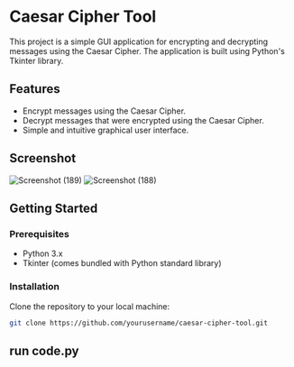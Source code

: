 # Caesar Cipher Tool

This project is a simple GUI application for encrypting and decrypting messages using the Caesar Cipher. The application is built using Python's Tkinter library.

## Features

- Encrypt messages using the Caesar Cipher.
- Decrypt messages that were encrypted using the Caesar Cipher.
- Simple and intuitive graphical user interface.

## Screenshot
![Screenshot (189)](https://github.com/Belard4l/PRODIGY_CS_01/assets/123712274/2d0c540c-2e6b-41bd-9cf4-f2cd967d6727)
![Screenshot (188)](https://github.com/Belard4l/PRODIGY_CS_01/assets/123712274/659b16eb-5f02-492a-b3c9-931e52ac249d)



## Getting Started

### Prerequisites

- Python 3.x
- Tkinter (comes bundled with Python standard library)

### Installation

Clone the repository to your local machine:

```bash
git clone https://github.com/yourusername/caesar-cipher-tool.git
```

## run code.py
